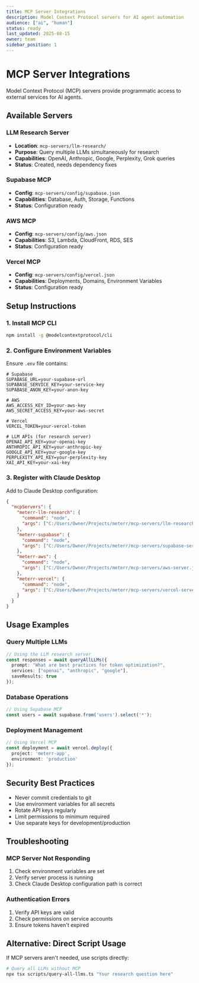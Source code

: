 ```yaml
---
title: MCP Server Integrations
description: Model Context Protocol servers for AI agent automation
audience: ["ai", "human"]
status: ready
last_updated: 2025-08-15
owner: team
sidebar_position: 1
---
```


# MCP Server Integrations

Model Context Protocol (MCP) servers provide programmatic access to external services for AI agents.

## Available Servers

### LLM Research Server
- **Location**: `mcp-servers/llm-research/`
- **Purpose**: Query multiple LLMs simultaneously for research
- **Capabilities**: OpenAI, Anthropic, Google, Perplexity, Grok queries
- **Status**: Created, needs dependency fixes

### Supabase MCP
- **Config**: `mcp-servers/config/supabase.json`
- **Capabilities**: Database, Auth, Storage, Functions
- **Status**: Configuration ready

### AWS MCP
- **Config**: `mcp-servers/config/aws.json`
- **Capabilities**: S3, Lambda, CloudFront, RDS, SES
- **Status**: Configuration ready

### Vercel MCP
- **Config**: `mcp-servers/config/vercel.json`
- **Capabilities**: Deployments, Domains, Environment Variables
- **Status**: Configuration ready

## Setup Instructions

### 1. Install MCP CLI
```bash
npm install -g @modelcontextprotocol/cli
```

### 2. Configure Environment Variables
Ensure `.env` file contains:
```env
# Supabase
SUPABASE_URL=your-supabase-url
SUPABASE_SERVICE_KEY=your-service-key
SUPABASE_ANON_KEY=your-anon-key

# AWS
AWS_ACCESS_KEY_ID=your-aws-key
AWS_SECRET_ACCESS_KEY=your-aws-secret

# Vercel
VERCEL_TOKEN=your-vercel-token

# LLM APIs (for research server)
OPENAI_API_KEY=your-openai-key
ANTHROPIC_API_KEY=your-anthropic-key
GOOGLE_API_KEY=your-google-key
PERPLEXITY_API_KEY=your-perplexity-key
XAI_API_KEY=your-xai-key
```

### 3. Register with Claude Desktop
Add to Claude Desktop configuration:
```json
{
  "mcpServers": {
    "meterr-llm-research": {
      "command": "node",
      "args": ["C:/Users/Owner/Projects/meterr/mcp-servers/llm-research/dist/server.js"]
    },
    "meterr-supabase": {
      "command": "node",
      "args": ["C:/Users/Owner/Projects/meterr/mcp-servers/supabase-server.js"]
    },
    "meterr-aws": {
      "command": "node",
      "args": ["C:/Users/Owner/Projects/meterr/mcp-servers/aws-server.js"]
    },
    "meterr-vercel": {
      "command": "node",
      "args": ["C:/Users/Owner/Projects/meterr/mcp-servers/vercel-server.js"]
    }
  }
}
```

## Usage Examples

### Query Multiple LLMs
```typescript
// Using the LLM research server
const responses = await queryAllLLMs({
  prompt: "What are best practices for token optimization?",
  services: ["openai", "anthropic", "google"],
  saveResults: true
});
```

### Database Operations
```typescript
// Using Supabase MCP
const users = await supabase.from('users').select('*');
```

### Deployment Management
```typescript
// Using Vercel MCP
const deployment = await vercel.deploy({
  project: 'meterr-app',
  environment: 'production'
});
```

## Security Best Practices

- Never commit credentials to git
- Use environment variables for all secrets
- Rotate API keys regularly
- Limit permissions to minimum required
- Use separate keys for development/production

## Troubleshooting

### MCP Server Not Responding
1. Check environment variables are set
2. Verify server process is running
3. Check Claude Desktop configuration path is correct

### Authentication Errors
1. Verify API keys are valid
2. Check permissions on service accounts
3. Ensure tokens haven't expired

## Alternative: Direct Script Usage

If MCP servers aren't needed, use scripts directly:
```bash
# Query all LLMs without MCP
npx tsx scripts/query-all-llms.ts "Your research question here"
```